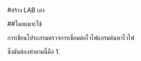 #สร้าง LAฺB เอง

##โดยผมจะใช้

การเขียนโปรเเกรมตรวจการเชื่อมต่อไวไฟแกรมค้นหาไวไฟ 

ซึ่งมันต้องทำตามนี้คือ 1.
